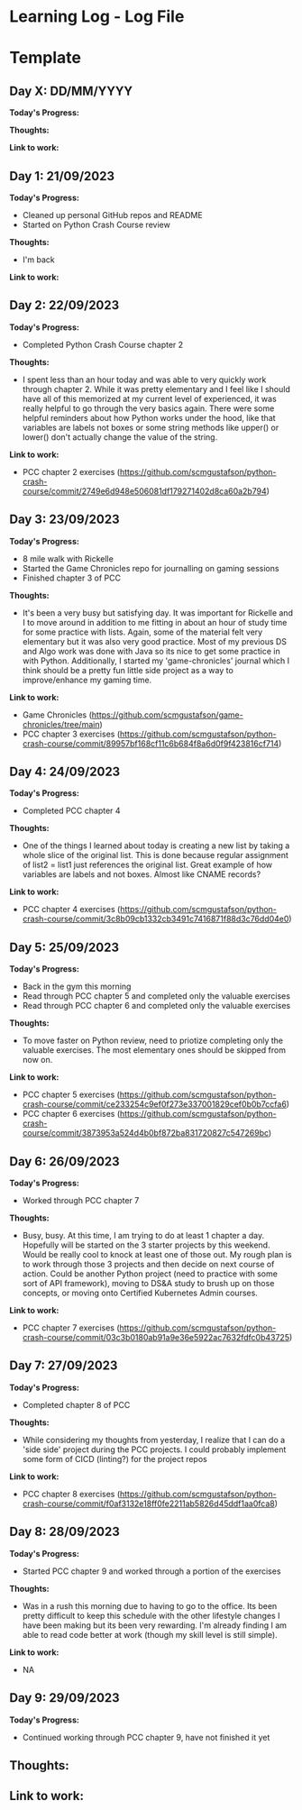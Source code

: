 # Learning Log - Log File

# Template
## Day X: DD/MM/YYYY

**Today's Progress:**

**Thoughts:**

**Link to work:**

## Day 1: 21/09/2023

**Today's Progress:**
- Cleaned up personal GitHub repos and README
- Started on Python Crash Course review

**Thoughts:**
- I'm back

**Link to work:**

## Day 2: 22/09/2023

**Today's Progress:**
- Completed Python Crash Course chapter 2

**Thoughts:**
- I spent less than an hour today and was able to very quickly work through chapter 2. While it was pretty elementary and I feel like I should have all of this memorized at my current level of experienced, it was really helpful to go through the very basics again. There were some helpful reminders about how Python works under the hood, like that variables are labels not boxes or some string methods like upper() or lower() don't actually change the value of the string.

**Link to work:**
- PCC chapter 2 exercises (https://github.com/scmgustafson/python-crash-course/commit/2749e6d948e506081df179271402d8ca60a2b794)

## Day 3: 23/09/2023

**Today's Progress:**
- 8 mile walk with Rickelle
- Started the Game Chronicles repo for journalling on gaming sessions
- Finished chapter 3 of PCC

**Thoughts:**
- It's been a very busy but satisfying day. It was important for Rickelle and I to move around in addition to me fitting in about an hour of study time for some practice with lists. Again, some of the material felt very elementary but it was also very good practice. Most of my previous DS and Algo work was done with Java so its nice to get some practice in with Python. Additionally, I started my 'game-chronicles' journal which I think should be a pretty fun little side project as a way to improve/enhance my gaming time.

**Link to work:**
- Game Chronicles (https://github.com/scmgustafson/game-chronicles/tree/main)
- PCC chapter 3 exercises (https://github.com/scmgustafson/python-crash-course/commit/89957bf168cf11c6b684f8a6d0f9f423816cf714)

## Day 4: 24/09/2023

**Today's Progress:**
- Completed PCC chapter 4

**Thoughts:**
- One of the things I learned about today is creating a new list by taking a whole slice of the original list. This is done because regular assignment of list2 = list1 just references the original list. Great example of how variables are labels and not boxes. Almost like CNAME records?

**Link to work:**
- PCC chapter 4 exercises (https://github.com/scmgustafson/python-crash-course/commit/3c8b09cb1332cb3491c7416871f88d3c76dd04e0)

## Day 5: 25/09/2023

**Today's Progress:**
- Back in the gym this morning
- Read through PCC chapter 5 and completed only the valuable exercises
- Read through PCC chapter 6 and completed only the valuable exercises

**Thoughts:**
- To move faster on Python review, need to priotize completing only the valuable exercises. The most elementary ones should be skipped from now on.

**Link to work:**
- PCC chapter 5 exercises (https://github.com/scmgustafson/python-crash-course/commit/ce233254c9ef0f273e337001829cef0b0b7ccfa6)
- PCC chapter 6 exercises (https://github.com/scmgustafson/python-crash-course/commit/3873953a524d4b0bf872ba831720827c547269bc)

## Day 6: 26/09/2023

**Today's Progress:**
- Worked through PCC chapter 7

**Thoughts:**
- Busy, busy. At this time, I am trying to do at least 1 chapter a day. Hopefully will be started on the 3 starter projects by this weekend. Would be really cool to knock at least one of those out. My rough plan is to work through those 3 projects and then decide on next course of action. Could be another Python project (need to practice with some sort of API framework), moving to DS&A study to brush up on those concepts, or moving onto Certified Kubernetes Admin courses.

**Link to work:**
- PCC chapter 7 exercises (https://github.com/scmgustafson/python-crash-course/commit/03c3b0180ab91a9e36e5922ac7632fdfc0b43725)

## Day 7: 27/09/2023

**Today's Progress:**
- Completed chapter 8 of PCC

**Thoughts:**
- While considering my thoughts from yesterday, I realize that I can do a 'side side' project during the PCC projects. I could probably implement some form of CICD (linting?) for the project repos

**Link to work:**
- PCC chapter 8 exercises (https://github.com/scmgustafson/python-crash-course/commit/f0af3132e18ff0fe2211ab5826d45ddf1aa0fca8)

## Day 8: 28/09/2023

**Today's Progress:**
- Started PCC chapter 9 and worked through a portion of the exercises

**Thoughts:**
- Was in a rush this morning due to having to go to the office. Its been pretty difficult to keep this schedule with the other lifestyle changes I have been making but its been very rewarding. I'm already finding I am able to read code better at work (though my skill level is still simple).

**Link to work:**
- NA

## Day 9: 29/09/2023

**Today's Progress:**
- Continued working through PCC chapter 9, have not finished it yet

**Thoughts:**
- 

**Link to work:**
- 